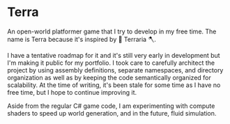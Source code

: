 # Terra

An open-world platformer game that I try to develop in my free time. The name is Terra because it's inspired by 🌳 Terraria 🪓.

I have a tentative roadmap for it and it's still very early in development but I'm making it public for my portfolio. I took care to carefully architect the project by using assembly definitions, separate namespaces, and directory organization as well as by keeping the code semantically organized for scalability. At the time of writing, it's been stale for some time as I have no free time, but I hope to continue improving it.

Aside from the regular C# game code, I am experimenting with compute shaders to speed up world generation, and in the future, fluid simulation.

